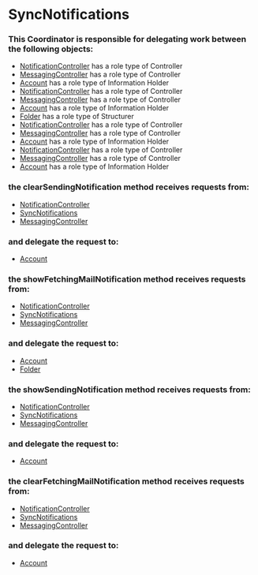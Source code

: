 # SyncNotifications
### This Coordinator is responsible for delegating work between the following objects: 
* [NotificationController](../Controllers/NotificationController.md) has a role type of Controller
* [MessagingController](../Controllers/MessagingController.md) has a role type of Controller
* [Account](../InformationHolders/Account.md) has a role type of Information Holder
* [NotificationController](../Controllers/NotificationController.md) has a role type of Controller
* [MessagingController](../Controllers/MessagingController.md) has a role type of Controller
* [Account](../InformationHolders/Account.md) has a role type of Information Holder
* [Folder](../Structurers/Folder.md) has a role type of Structurer
* [NotificationController](../Controllers/NotificationController.md) has a role type of Controller
* [MessagingController](../Controllers/MessagingController.md) has a role type of Controller
* [Account](../InformationHolders/Account.md) has a role type of Information Holder
* [NotificationController](../Controllers/NotificationController.md) has a role type of Controller
* [MessagingController](../Controllers/MessagingController.md) has a role type of Controller
* [Account](../InformationHolders/Account.md) has a role type of Information Holder
### the clearSendingNotification method receives requests from:
* [NotificationController](../Controllers/NotificationController.md) 
* [SyncNotifications](../Coordinators/SyncNotifications.md) 
* [MessagingController](../Controllers/MessagingController.md) 
### and delegate the request to: 
* [Account](../InformationHolders/Account.md) 


### the showFetchingMailNotification method receives requests from:
* [NotificationController](../Controllers/NotificationController.md) 
* [SyncNotifications](../Coordinators/SyncNotifications.md) 
* [MessagingController](../Controllers/MessagingController.md) 
### and delegate the request to: 
* [Account](../InformationHolders/Account.md) 
* [Folder](../Structurers/Folder.md) 


### the showSendingNotification method receives requests from:
* [NotificationController](../Controllers/NotificationController.md) 
* [SyncNotifications](../Coordinators/SyncNotifications.md) 
* [MessagingController](../Controllers/MessagingController.md) 
### and delegate the request to: 
* [Account](../InformationHolders/Account.md) 


### the clearFetchingMailNotification method receives requests from:
* [NotificationController](../Controllers/NotificationController.md) 
* [SyncNotifications](../Coordinators/SyncNotifications.md) 
* [MessagingController](../Controllers/MessagingController.md) 
### and delegate the request to: 
* [Account](../InformationHolders/Account.md) 


